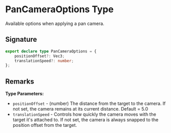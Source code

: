 # PanCameraOptions Type

Available options when applying a pan camera.

## Signature

```typescript
export declare type PanCameraOptions = {
    positionOffset?: Vec3;
    translationSpeed?: number;
};
```

## Remarks

**Type Parameters:**
- `positionOffset` - (number) The distance from the target to the camera. If not set, the camera remains at its current distance. Default = 5.0
- `translationSpeed` - Controls how quickly the camera moves with the target it's attached to. If not set, the camera is always snapped to the position offset from the target.